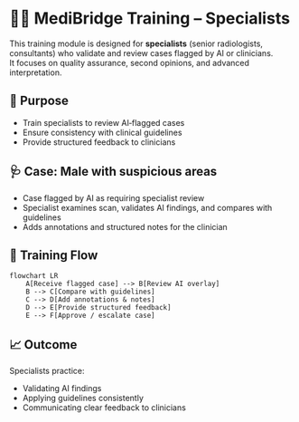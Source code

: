 # 🧑‍🔬 MediBridge Training – Specialists

This training module is designed for **specialists** (senior radiologists, consultants) who validate and review cases flagged by AI or clinicians.  
It focuses on quality assurance, second opinions, and advanced interpretation.

## 🎯 Purpose
- Train specialists to review AI‑flagged cases  
- Ensure consistency with clinical guidelines  
- Provide structured feedback to clinicians  

## 🩺 Case: Male with suspicious areas
- Case flagged by AI as requiring specialist review  
- Specialist examines scan, validates AI findings, and compares with guidelines  
- Adds annotations and structured notes for the clinician  

## 🔄 Training Flow
```mermaid
flowchart LR
    A[Receive flagged case] --> B[Review AI overlay]
    B --> C[Compare with guidelines]
    C --> D[Add annotations & notes]
    D --> E[Provide structured feedback]
    E --> F[Approve / escalate case]
```

## 📈 Outcome
Specialists practice:

- Validating AI findings
- Applying guidelines consistently
- Communicating clear feedback to clinicians

